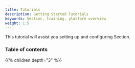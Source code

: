 ```yaml
---
title: Tutorials
description: Getting Started Tutorials
keywords: Section, training, platform overview
weight: 1.5
---
```


This tutorial will assist you setting up and configuring Section.

### Table of contents

{{% children depth="3" %}}